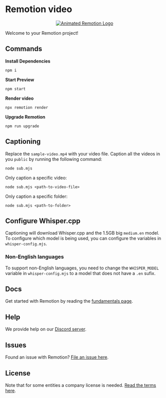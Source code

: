 # Remotion video

<p align="center">
  <a href="https://github.com/remotion-dev/logo">
    <picture>
      <source media="(prefers-color-scheme: dark)" srcset="https://github.com/remotion-dev/logo/raw/main/animated-logo-banner-dark.gif">
      <img alt="Animated Remotion Logo" src="https://github.com/remotion-dev/logo/raw/main/animated-logo-banner-light.gif">
    </picture>
  </a>
</p>

Welcome to your Remotion project!

## Commands

**Install Dependencies**

```console
npm i
```

**Start Preview**

```console
npm start
```

**Render video**

```console
npx remotion render
```

**Upgrade Remotion**

```console
npm run upgrade
```

## Captioning

Replace the `sample-video.mp4` with your video file.
Caption all the videos in you `public` by running the following command:

```console
node sub.mjs
```

Only caption a specific video:

```console
node sub.mjs <path-to-video-file>
```

Only caption a specific folder:

```console
node sub.mjs <path-to-folder>
```

## Configure Whisper.cpp

Captioning will download Whisper.cpp and the 1.5GB big `medium.en` model. To configure which model is being used, you can configure the variables in `whisper-config.mjs`.

### Non-English languages

To support non-English languages, you need to change the `WHISPER_MODEL` variable in `whisper-config.mjs` to a model that does not have a `.en` sufix.

## Docs

Get started with Remotion by reading the [fundamentals page](https://www.remotion.dev/docs/the-fundamentals).

## Help

We provide help on our [Discord server](https://remotion.dev/discord).

## Issues

Found an issue with Remotion? [File an issue here](https://github.com/remotion-dev/remotion/issues/new).

## License

Note that for some entities a company license is needed. [Read the terms here](https://github.com/remotion-dev/remotion/blob/main/LICENSE.md).
